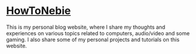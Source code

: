 # [HowToNebie](https://howtonebie.com)

This is my personal blog website, where I share my thoughts and experiences on various topics related to computers, audio/video and some gaming. I also share some of my personal projects and tutorials on this website.
